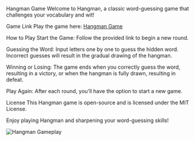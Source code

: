 Hangman Game
Welcome to Hangman, a classic word-guessing game that challenges your vocabulary and wit!

Game Link
Play the game here:  [Hangman Game](https://newhangingmangame.netlify.app/)

How to Play
Start the Game: Follow the provided link to begin a new round.

Guessing the Word: Input letters one by one to guess the hidden word. Incorrect guesses will result in the gradual drawing of the hangman.

Winning or Losing: The game ends when you correctly guess the word, resulting in a victory, or when the hangman is fully drawn, resulting in defeat.

Play Again: After each round, you'll have the option to start a new game.

License
This Hangman game is open-source and is licensed under the MIT License.

Enjoy playing Hangman and sharpening your word-guessing skills!

![Hangman Gameplay](https://www.google.com/url?sa=i&url=https%3A%2F%2Fstock.adobe.com%2Fsearch%3Fk%3Dhangman&psig=AOvVaw2CXgnVnOKpAh5L8F-S3QcY&ust=1702404020236000&source=images&cd=vfe&opi=89978449&ved=0CBEQjRxqFwoTCOCQ16v7h4MDFQAAAAAdAAAAABAI)
